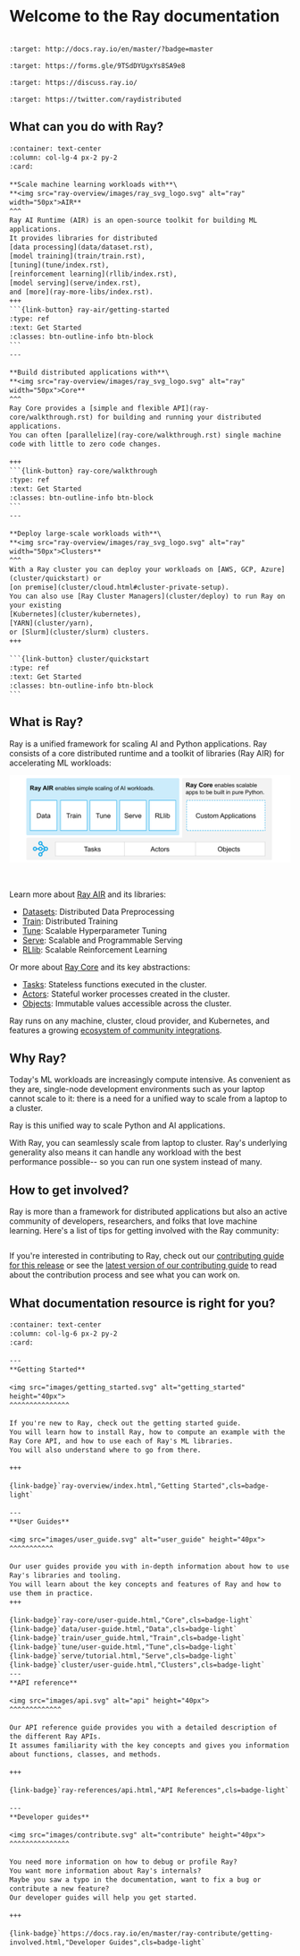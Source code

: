 ```{include} /_includes/overview/announcement.md
```

# Welcome to the Ray documentation

```{image} https://github.com/ray-project/ray/raw/master/doc/source/images/ray_header_logo.png
```

```{image} https://readthedocs.org/projects/ray/badge/?version=master
:target: http://docs.ray.io/en/master/?badge=master
```

```{image} https://img.shields.io/badge/Ray-Join%20Slack-blue
:target: https://forms.gle/9TSdDYUgxYs8SA9e8
```

```{image} https://img.shields.io/badge/Discuss-Ask%20Questions-blue
:target: https://discuss.ray.io/
```

```{image} https://img.shields.io/twitter/follow/raydistributed.svg?style=social&logo=twitter
:target: https://twitter.com/raydistributed
```

## What can you do with Ray?


````{panels}
:container: text-center
:column: col-lg-4 px-2 py-2
:card:

**Scale machine learning workloads with**\
**<img src="ray-overview/images/ray_svg_logo.svg" alt="ray" width="50px">AIR**
^^^
Ray AI Runtime (AIR) is an open-source toolkit for building ML applications. 
It provides libraries for distributed 
[data processing](data/dataset.rst), 
[model training](train/train.rst), 
[tuning](tune/index.rst), 
[reinforcement learning](rllib/index.rst), 
[model serving](serve/index.rst), 
and [more](ray-more-libs/index.rst). 
+++
```{link-button} ray-air/getting-started
:type: ref
:text: Get Started
:classes: btn-outline-info btn-block
```
---

**Build distributed applications with**\
**<img src="ray-overview/images/ray_svg_logo.svg" alt="ray" width="50px">Core**
^^^
Ray Core provides a [simple and flexible API](ray-core/walkthrough.rst) for building and running your distributed applications.
You can often [parallelize](ray-core/walkthrough.rst) single machine code with little to zero code changes.

+++
```{link-button} ray-core/walkthrough
:type: ref
:text: Get Started
:classes: btn-outline-info btn-block
```
---

**Deploy large-scale workloads with**\
**<img src="ray-overview/images/ray_svg_logo.svg" alt="ray" width="50px">Clusters**
^^^
With a Ray cluster you can deploy your workloads on [AWS, GCP, Azure](cluster/quickstart) or 
[on premise](cluster/cloud.html#cluster-private-setup).
You can also use [Ray Cluster Managers](cluster/deploy) to run Ray on your existing
[Kubernetes](cluster/kubernetes),
[YARN](cluster/yarn),
or [Slurm](cluster/slurm) clusters.
+++

```{link-button} cluster/quickstart
:type: ref
:text: Get Started
:classes: btn-outline-info btn-block
```
````

## What is Ray?

Ray is a unified framework for scaling AI and Python applications.
Ray consists of a core distributed runtime and a toolkit of libraries (Ray AIR) for
accelerating ML workloads:

<img src="images/what-is-ray-padded.svg" alt="what-is-ray">

&nbsp;

Learn more about [Ray AIR](ray-air/getting-started) and its libraries:
- [Datasets](data/dataset): Distributed Data Preprocessing
- [Train](train/train): Distributed Training
- [Tune](tune/index): Scalable Hyperparameter Tuning
- [Serve](serve/index): Scalable and Programmable Serving
- [RLlib](rllib/index): Scalable Reinforcement Learning

Or more about [Ray Core](ray-core/walkthrough) and its key abstractions:
- [Tasks](ray-core/tasks): Stateless functions executed in the cluster.
- [Actors](ray-core/actors): Stateful worker processes created in the cluster.
- [Objects](ray-core/objects): Immutable values accessible across the cluster.

Ray runs on any machine, cluster, cloud provider, and Kubernetes, and features a growing
[ecosystem of community integrations](ray-overview/ray-libraries).

## Why Ray?

Today's ML workloads are increasingly compute intensive. As convenient as they are, single-node development environments such as your laptop cannot scale to it: there is a need for a unified way to scale from a laptop to a cluster.

Ray is this unified way to scale Python and AI applications.

With Ray, you can seamlessly scale from laptop to cluster. Ray's underlying generality also means it can handle any workload with the best performance possible-- so you can run one system instead of many.

## How to get involved?

Ray is more than a framework for distributed applications but also an active community of developers, researchers, and folks that love machine learning.
Here's a list of tips for getting involved with the Ray community:

```{include} _includes/_contribute.md
```

If you're interested in contributing to Ray, check out our
[contributing guide for this release](ray-contribute/getting-involved)
or see the
[latest version of our contributing guide](https://docs.ray.io/en/latest/ray-contribute/getting-involved.html)
to read about the contribution process and see what you can work on.

## What documentation resource is right for you?


````{panels}
:container: text-center
:column: col-lg-6 px-2 py-2
:card:

---
**Getting Started**

<img src="images/getting_started.svg" alt="getting_started" height="40px">
^^^^^^^^^^^^^^^

If you're new to Ray, check out the getting started guide.
You will learn how to install Ray, how to compute an example with the Ray Core API, and how to use each of Ray's ML libraries.
You will also understand where to go from there.

+++

{link-badge}`ray-overview/index.html,"Getting Started",cls=badge-light`

---
**User Guides**

<img src="images/user_guide.svg" alt="user_guide" height="40px">
^^^^^^^^^^^

Our user guides provide you with in-depth information about how to use Ray's libraries and tooling.
You will learn about the key concepts and features of Ray and how to use them in practice.
+++

{link-badge}`ray-core/user-guide.html,"Core",cls=badge-light`
{link-badge}`data/user-guide.html,"Data",cls=badge-light`
{link-badge}`train/user_guide.html,"Train",cls=badge-light`
{link-badge}`tune/user-guide.html,"Tune",cls=badge-light`
{link-badge}`serve/tutorial.html,"Serve",cls=badge-light`
{link-badge}`cluster/user-guide.html,"Clusters",cls=badge-light`
---
**API reference**

<img src="images/api.svg" alt="api" height="40px">
^^^^^^^^^^^^^

Our API reference guide provides you with a detailed description of the different Ray APIs.
It assumes familiarity with the key concepts and gives you information about functions, classes, and methods.

+++

{link-badge}`ray-references/api.html,"API References",cls=badge-light`

---
**Developer guides**

<img src="images/contribute.svg" alt="contribute" height="40px">
^^^^^^^^^^^^^^^

You need more information on how to debug or profile Ray?
You want more information about Ray's internals?
Maybe you saw a typo in the documentation, want to fix a bug or contribute a new feature? 
Our developer guides will help you get started.

+++

{link-badge}`https://docs.ray.io/en/master/ray-contribute/getting-involved.html,"Developer Guides",cls=badge-light`

````
